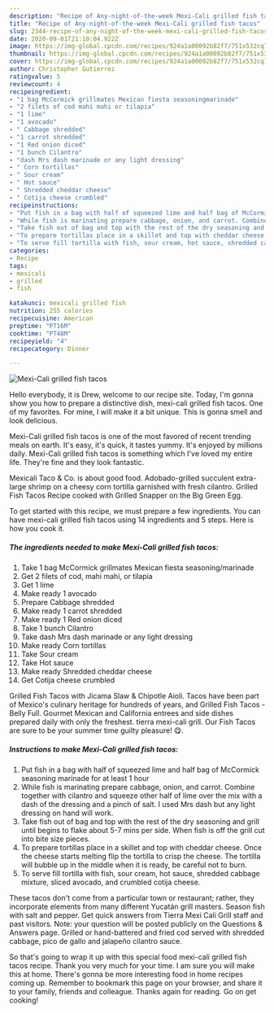```yaml
---
description: "Recipe of Any-night-of-the-week Mexi-Cali grilled fish tacos"
title: "Recipe of Any-night-of-the-week Mexi-Cali grilled fish tacos"
slug: 2344-recipe-of-any-night-of-the-week-mexi-cali-grilled-fish-tacos
date: 2020-09-01T21:10:04.922Z
image: https://img-global.cpcdn.com/recipes/924a1a00092b82f7/751x532cq70/mexi-cali-grilled-fish-tacos-recipe-main-photo.jpg
thumbnail: https://img-global.cpcdn.com/recipes/924a1a00092b82f7/751x532cq70/mexi-cali-grilled-fish-tacos-recipe-main-photo.jpg
cover: https://img-global.cpcdn.com/recipes/924a1a00092b82f7/751x532cq70/mexi-cali-grilled-fish-tacos-recipe-main-photo.jpg
author: Christopher Gutierrez
ratingvalue: 5
reviewcount: 4
recipeingredient:
- "1 bag McCormick grillmates Mexican fiesta seasoningmarinade"
- "2 filets of cod mahi mahi or tilapia"
- "1 lime"
- "1 avocado"
- " Cabbage shredded"
- "1 carrot shredded"
- "1 Red onion diced"
- "1 bunch Cilantro"
- "dash Mrs dash marinade or any light dressing"
- " Corn tortillas"
- " Sour cream"
- " Hot sauce"
- " Shredded cheddar cheese"
- " Cotija cheese crumbled"
recipeinstructions:
- "Put fish in a bag with half of squeezed lime and half bag of McCormick seasoning marinade for at least 1 hour"
- "While fish is marinating prepare cabbage, onion, and carrot. Combine together with cilantro and squeeze other half of lime over the mix with a dash of the dressing and a pinch of salt. I used Mrs dash but any light dressing on hand will work."
- "Take fish out of bag and top with the rest of the dry seasoning and grill until begins to flake about 5-7 mins per side. When fish is off the grill cut into bite size pieces."
- "To prepare tortillas place in a skillet and top with cheddar cheese. Once the cheese starts melting flip the tortilla to crisp the cheese. The tortilla will bubble up in the middle when it is ready, be careful not to burn."
- "To serve fill tortilla with fish, sour cream, hot sauce, shredded cabbage mixture, sliced avocado, and crumbled cotija cheese."
categories:
- Recipe
tags:
- mexicali
- grilled
- fish

katakunci: mexicali grilled fish 
nutrition: 255 calories
recipecuisine: American
preptime: "PT16M"
cooktime: "PT48M"
recipeyield: "4"
recipecategory: Dinner

---
```



![Mexi-Cali grilled fish tacos](https://img-global.cpcdn.com/recipes/924a1a00092b82f7/751x532cq70/mexi-cali-grilled-fish-tacos-recipe-main-photo.jpg)

Hello everybody, it is Drew, welcome to our recipe site. Today, I'm gonna show you how to prepare a distinctive dish, mexi-cali grilled fish tacos. One of my favorites. For mine, I will make it a bit unique. This is gonna smell and look delicious.

Mexi-Cali grilled fish tacos is one of the most favored of recent trending meals on earth. It's easy, it's quick, it tastes yummy. It's enjoyed by millions daily. Mexi-Cali grilled fish tacos is something which I've loved my entire life. They're fine and they look fantastic.

Mexicali Taco &amp; Co. is about good food. Adobado-grilled succulent extra-large shrimp on a cheesy corn tortilla garnished with fresh cilantro. Grilled Fish Tacos Recipe cooked with Grilled Snapper on the Big Green Egg.


To get started with this recipe, we must prepare a few ingredients. You can have mexi-cali grilled fish tacos using 14 ingredients and 5 steps. Here is how you cook it.

<!--inarticleads1-->

##### The ingredients needed to make Mexi-Cali grilled fish tacos:

1. Take 1 bag McCormick grillmates Mexican fiesta seasoning/marinade
1. Get 2 filets of cod, mahi mahi, or tilapia
1. Get 1 lime
1. Make ready 1 avocado
1. Prepare  Cabbage shredded
1. Make ready 1 carrot shredded
1. Make ready 1 Red onion diced
1. Take 1 bunch Cilantro
1. Take dash Mrs dash marinade or any light dressing
1. Make ready  Corn tortillas
1. Take  Sour cream
1. Take  Hot sauce
1. Make ready  Shredded cheddar cheese
1. Get  Cotija cheese crumbled


Grilled Fish Tacos with Jicama Slaw &amp; Chipotle Aioli. Tacos have been part of Mexico&#39;s culinary heritage for hundreds of years, and Grilled Fish Tacos - Belly Full. Gourmet Mexican and California entrees and side dishes prepared daily with only the freshest. tierra mexi-cali grill. Our Fish Tacos are sure to be your summer time guilty pleasure! 😋. 

<!--inarticleads2-->

##### Instructions to make Mexi-Cali grilled fish tacos:

1. Put fish in a bag with half of squeezed lime and half bag of McCormick seasoning marinade for at least 1 hour
1. While fish is marinating prepare cabbage, onion, and carrot. Combine together with cilantro and squeeze other half of lime over the mix with a dash of the dressing and a pinch of salt. I used Mrs dash but any light dressing on hand will work.
1. Take fish out of bag and top with the rest of the dry seasoning and grill until begins to flake about 5-7 mins per side. When fish is off the grill cut into bite size pieces.
1. To prepare tortillas place in a skillet and top with cheddar cheese. Once the cheese starts melting flip the tortilla to crisp the cheese. The tortilla will bubble up in the middle when it is ready, be careful not to burn.
1. To serve fill tortilla with fish, sour cream, hot sauce, shredded cabbage mixture, sliced avocado, and crumbled cotija cheese.


These tacos don&#39;t come from a particular town or restaurant; rather, they incorporate elements from many different Yucatán grill masters. Season fish with salt and pepper. Get quick answers from Tierra Mexi Cali Grill staff and past visitors. Note: your question will be posted publicly on the Questions &amp; Answers page. Grilled or hand-battered and fried cod served with shredded cabbage, pico de gallo and jalapeño cilantro sauce. 

So that's going to wrap it up with this special food mexi-cali grilled fish tacos recipe. Thank you very much for your time. I am sure you will make this at home. There's gonna be more interesting food in home recipes coming up. Remember to bookmark this page on your browser, and share it to your family, friends and colleague. Thanks again for reading. Go on get cooking!
